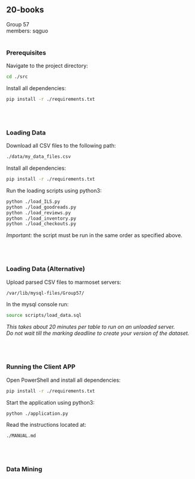 ## 20-books
Group 57<br/>
members: sqguo
<br/>
<br/>

### Prerequisites
Navigate to the project directory:
```sh
cd ./src
```

Install all dependencies:
```sh
pip install -r ./requirements.txt
```
<br/>
<br/>


### Loading Data
Download all CSV files to the following path:
```sh
./data/my_data_files.csv
```

Install all dependencies:
```sh
pip install -r ./requirements.txt
```

Run the loading scripts using python3:
```sh
python ./load_ILS.py
python ./load_goodreads.py
python ./load_reviews.py
python ./load_inventory.py
python ./load_checkouts.py
```
_Important:_ the script must be run in the same order as specified above. <br/>

<br/>
<br/>

### Loading Data (Alternative)
Upload parsed CSV files to marmoset servers:
```sh
/var/lib/mysql-files/Group57/
```

In the mysql console run:
```sh
source scripts/load_data.sql
```

_This takes about 20 minutes per table to run on an unloaded server.<br/>
Do not wait till the marking deadline to create your version of the dataset._

<br/>
<br/>

### Running the Client APP
Open PowerShell and install all dependencies:<br/>
```sh
pip install -r ./requirements.txt
```
Start the application using python3:
```sh
python ./application.py
```
Read the instructions located at:
```sh
./MANUAL.md
```

<br/>
<br/>

### Data Mining

